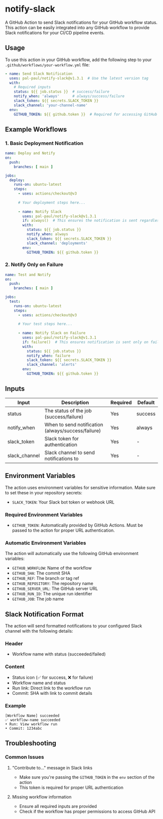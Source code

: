 # notify-slack

A GitHub Action to send Slack notifications for your GitHub workflow status. This action can be easily integrated into any GitHub workflow to provide Slack notifications for your CI/CD pipeline events.

## Usage

To use this action in your GitHub workflow, add the following step to your `.github/workflows/your-workflow.yml` file:

```yaml
- name: Send Slack Notification
  uses: pal-paul/notify-slack@v1.3.1  # Use the latest version tag
  with:
    # Required inputs
    status: ${{ job.status }}  # success/failure
    notify_when: 'always'      # always/success/failure
    slack_token: ${{ secrets.SLACK_TOKEN }}
    slack_channel: 'your-channel-name'
  env:
    GITHUB_TOKEN: ${{ github.token }}  # Required for accessing GitHub URLs
```

## Example Workflows

### 1. Basic Deployment Notification

```yaml
name: Deploy and Notify
on:
  push:
    branches: [ main ]

jobs:
  deploy:
    runs-on: ubuntu-latest
    steps:
      - uses: actions/checkout@v3
      
      # Your deployment steps here...
      
      - name: Notify Slack
        uses: pal-paul/notify-slack@v1.3.1
        if: always()  # This ensures the notification is sent regardless of previous steps
        with:
          status: ${{ job.status }}
          notify_when: always
          slack_token: ${{ secrets.SLACK_TOKEN }}
          slack_channel: 'deployments'
        env:
          GITHUB_TOKEN: ${{ github.token }}
```

### 2. Notify Only on Failure

```yaml
name: Test and Notify
on:
  push:
    branches: [ main ]

jobs:
  test:
    runs-on: ubuntu-latest
    steps:
      - uses: actions/checkout@v3
      
      # Your test steps here...
      
      - name: Notify Slack on Failure
        uses: pal-paul/notify-slack@v1.3.1
        if: failure()  # This ensures notification is sent only on failure
        with:
          status: ${{ job.status }}
          notify_when: failure
          slack_token: ${{ secrets.SLACK_TOKEN }}
          slack_channel: 'alerts'
        env:
          GITHUB_TOKEN: ${{ github.token }}
```

## Inputs

| Input | Description | Required | Default |
|-------|-------------|----------|---------|
| status | The status of the job (success/failure) | Yes | success |
| notify_when | When to send notification (always/success/failure) | Yes | always |
| slack_token | Slack token for authentication | Yes | - |
| slack_channel | Slack channel to send notifications to | Yes | - |

## Environment Variables

The action uses environment variables for sensitive information. Make sure to set these in your repository secrets:

- `SLACK_TOKEN`: Your Slack bot token or webhook URL

### Required Environment Variables

- `GITHUB_TOKEN`: Automatically provided by GitHub Actions. Must be passed to the action for proper URL authentication.

### Automatic Environment Variables

The action will automatically use the following GitHub environment variables:

- `GITHUB_WORKFLOW`: Name of the workflow
- `GITHUB_SHA`: The commit SHA
- `GITHUB_REF`: The branch or tag ref
- `GITHUB_REPOSITORY`: The repository name
- `GITHUB_SERVER_URL`: The GitHub server URL
- `GITHUB_RUN_ID`: The unique run identifier
- `GITHUB_JOB`: The job name

## Slack Notification Format

The action will send formatted notifications to your configured Slack channel with the following details:

### Header

- Workflow name with status (succeeded/failed)

### Content

- Status icon (✅ for success, ❌ for failure)
- Workflow name and status
- Run link: Direct link to the workflow run
- Commit: SHA with link to commit details

### Example

```
[Workflow Name] succeeded
✅ workflow-name succeeded
• Run: View workflow run
• Commit: 1234abc

```

## Troubleshooting

### Common Issues

1. "Contribute to..." message in Slack links
   - Make sure you're passing the `GITHUB_TOKEN` in the `env` section of the action
   - This token is required for proper URL authentication

2. Missing workflow information
   - Ensure all required inputs are provided
   - Check if the workflow has proper permissions to access GitHub API
